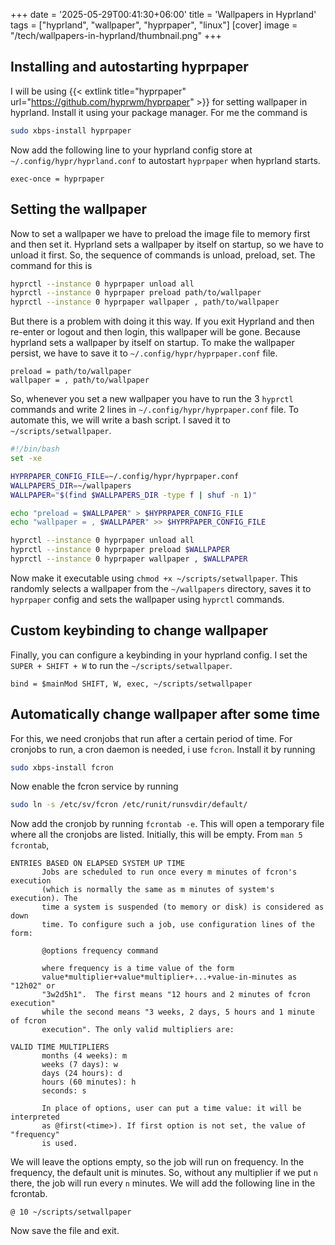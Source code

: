+++
date = '2025-05-29T00:41:30+06:00'
title = 'Wallpapers in Hyprland'
tags = ["hyprland", "wallpaper", "hyprpaper", "linux"]
[cover]
  image = "/tech/wallpapers-in-hyprland/thumbnail.png"
+++
## Installing and autostarting hyprpaper
I will be using {{< extlink title="hyprpaper" url="https://github.com/hyprwm/hyprpaper" >}} for setting wallpaper in hyprland. Install it using your package manager. For me the command is 
```bash
sudo xbps-install hyprpaper
```
Now add the following line to your hyprland config store at `~/.config/hypr/hyprland.conf` to autostart `hyprpaper` when hyprland starts.
```hyprlang
exec-once = hyprpaper
```

## Setting the wallpaper
Now to set a wallpaper we have to preload the image file to memory first and then set it. Hyprland sets a wallpaper by itself on startup, so we have to unload it first. So, the sequence of commands is unload, preload, set. The command for this is
```bash
hyprctl --instance 0 hyprpaper unload all
hyprctl --instance 0 hyprpaper preload path/to/wallpaper
hyprctl --instance 0 hyprpaper wallpaper , path/to/wallpaper
```
But there is a problem with doing it this way. If you exit Hyprland and then re-enter or logout and then login, this wallpaper will be gone. Because hyprland sets a wallpaper by itself on startup. To make the wallpaper persist, we have to save it to `~/.config/hypr/hyprpaper.conf` file.
```hyprlang
preload = path/to/wallpaper
wallpaper = , path/to/wallpaper
```
So, whenever you set a new wallpaper you have to run the 3 `hyprctl` commands and write 2 lines in `~/.config/hypr/hyprpaper.conf` file. To automate this, we will write a bash script. I saved it to `~/scripts/setwallpaper`.
```bash
#!/bin/bash
set -xe

HYPRPAPER_CONFIG_FILE=~/.config/hypr/hyprpaper.conf
WALLPAPERS_DIR=~/wallpapers
WALLPAPER="$(find $WALLPAPERS_DIR -type f | shuf -n 1)"

echo "preload = $WALLPAPER" > $HYPRPAPER_CONFIG_FILE
echo "wallpaper = , $WALLPAPER" >> $HYPRPAPER_CONFIG_FILE

hyprctl --instance 0 hyprpaper unload all
hyprctl --instance 0 hyprpaper preload $WALLPAPER
hyprctl --instance 0 hyprpaper wallpaper , $WALLPAPER
```
Now make it executable using `chmod +x ~/scripts/setwallpaper`. This randomly selects a wallpaper from the `~/wallpapers` directory, saves it to `hyprpaper` config and sets the wallpaper using `hyprctl` commands. 

## Custom keybinding to change wallpaper
Finally, you can configure a keybinding in your hyprland config. I set the `SUPER + SHIFT + W` to run the `~/scripts/setwallpaper`.
```hyprlang
bind = $mainMod SHIFT, W, exec, ~/scripts/setwallpaper
```

## Automatically change wallpaper after some time
For this, we need cronjobs that run after a certain period of time. For cronjobs to run, a cron daemon is needed, i use `fcron`. Install it by running
```bash
sudo xbps-install fcron
```
Now enable the fcron service by running
```bash
sudo ln -s /etc/sv/fcron /etc/runit/runsvdir/default/
```
Now add the cronjob by running `fcrontab -e`. This will open a temporary file where all the cronjobs are listed. Initially, this will be empty. From `man 5 fcrontab`, 
```man
ENTRIES BASED ON ELAPSED SYSTEM UP TIME
       Jobs are scheduled to run once every m minutes of fcron's execution
       (which is normally the same as m minutes of system's execution). The
       time a system is suspended (to memory or disk) is considered as down
       time. To configure such a job, use configuration lines of the form:

       @options frequency command

       where frequency is a time value of the form
       value*multiplier+value*multiplier+...+value-in-minutes as "12h02" or
       "3w2d5h1".  The first means "12 hours and 2 minutes of fcron execution"
       while the second means "3 weeks, 2 days, 5 hours and 1 minute of fcron
       execution". The only valid multipliers are: 

VALID TIME MULTIPLIERS
       months (4 weeks): m      
       weeks (7 days): w
       days (24 hours): d      
       hours (60 minutes): h  
       seconds: s

       In place of options, user can put a time value: it will be interpreted
       as @first(<time>). If first option is not set, the value of "frequency"
       is used.
```
We will leave the options empty, so the job will run on frequency. In the frequency, the default unit is minutes. So, without any multiplier if we put `n` there, the job will run every `n` minutes. We will add the following line in the fcrontab.
```cron
@ 10 ~/scripts/setwallpaper
```
Now save the file and exit.

